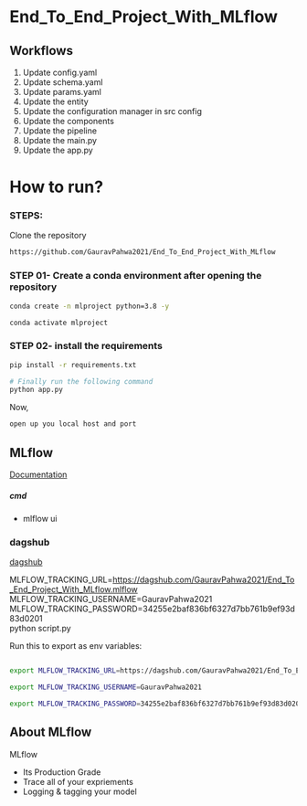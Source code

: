 # End_To_End_Project_With_MLflow

## Workflows

1. Update config.yaml
2. Update schema.yaml
3. Update params.yaml
4. Update the entity
5. Update the configuration manager in src config
6. Update the components
7. Update the pipeline 
8. Update the main.py
9. Update the app.py


# How to run?
### STEPS:

Clone the repository

```bash
https://github.com/GauravPahwa2021/End_To_End_Project_With_MLflow
```
### STEP 01- Create a conda environment after opening the repository

```bash
conda create -n mlproject python=3.8 -y
```

```bash
conda activate mlproject
```


### STEP 02- install the requirements
```bash
pip install -r requirements.txt
```


```bash
# Finally run the following command
python app.py
```

Now,
```bash
open up you local host and port
```



## MLflow

[Documentation](https://mlflow.org/docs/latest/index.html)


##### cmd
- mlflow ui

### dagshub
[dagshub](https://dagshub.com/)

MLFLOW_TRACKING_URL=https://dagshub.com/GauravPahwa2021/End_To_End_Project_With_MLflow.mlflow \
MLFLOW_TRACKING_USERNAME=GauravPahwa2021 \
MLFLOW_TRACKING_PASSWORD=34255e2baf836bf6327d7bb761b9ef93d83d0201 \
python script.py

Run this to export as env variables:

```bash

export MLFLOW_TRACKING_URL=https://dagshub.com/GauravPahwa2021/End_To_End_Project_With_MLflow.mlflow

export MLFLOW_TRACKING_USERNAME=GauravPahwa2021  

export MLFLOW_TRACKING_PASSWORD=34255e2baf836bf6327d7bb761b9ef93d83d0201

```


## About MLflow 
MLflow

 - Its Production Grade
 - Trace all of your expriements
 - Logging & tagging your model



